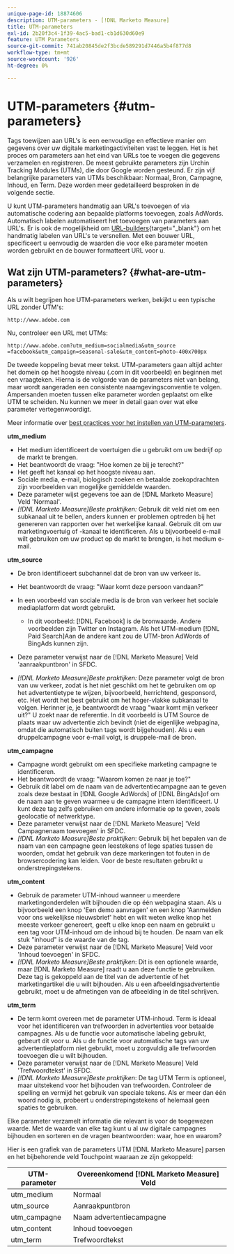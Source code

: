 ```yaml
---
unique-page-id: 18874606
description: UTM-parameters - [!DNL Marketo Measure]
title: UTM-parameters
exl-id: 2b20f3c4-1f39-4ac5-bad1-cb1d630d60e9
feature: UTM Parameters
source-git-commit: 741ab20845de2f3bcde589291d7446a5b4f877d8
workflow-type: tm+mt
source-wordcount: '926'
ht-degree: 0%

---
```


# UTM-parameters {#utm-parameters}

Tags toewijzen aan URL&#39;s is een eenvoudige en effectieve manier om gegevens over uw digitale marketingactiviteiten vast te leggen. Het is het proces om parameters aan het eind van URLs toe te voegen die gegevens verzamelen en registreren. De meest gebruikte parameters zijn Urchin Tracking Modules (UTMs), die door Google worden gesteund. Er zijn vijf belangrijke parameters van UTMs beschikbaar: Normaal, Bron, Campagne, Inhoud, en Term. Deze worden meer gedetailleerd besproken in de volgende sectie.

U kunt UTM-parameters handmatig aan URL&#39;s toevoegen of via automatische codering aan bepaalde platforms toevoegen, zoals AdWords. Automatisch labelen automatiseert het toevoegen van parameters aan URL&#39;s. Er is ook de mogelijkheid om [URL-builders](https://ga-dev-tools.web.app/campaign-url-builder/){target="_blank"} om het handmatig labelen van URL&#39;s te versnellen. Met een bouwer URL, specificeert u eenvoudig de waarden die voor elke parameter moeten worden gebruikt en de bouwer formatteert URL voor u.

## Wat zijn UTM-parameters? {#what-are-utm-parameters}

Als u wilt begrijpen hoe UTM-parameters werken, bekijkt u een typische URL zonder UTM&#39;s:

`http://www.adobe.com`

Nu, controleer een URL met UTMs:

`http://www.adobe.com?utm_medium=socialmedia&utm_source =facebook&utm_campaign=seasonal-sale&utm_content=photo-400x700px`

De tweede koppeling bevat meer tekst. UTM-parameters gaan altijd achter het domein op het hoogste niveau (.com in dit voorbeeld) en beginnen met een vraagteken. Hierna is de volgorde van de parameters niet van belang, maar wordt aangeraden een consistente naamgevingsconventie te volgen. Ampersanden moeten tussen elke parameter worden geplaatst om elke UTM te scheiden. Nu kunnen we meer in detail gaan over wat elke parameter vertegenwoordigt.

Meer informatie over [best practices voor het instellen van UTM-parameters](/help/channel-tracking-and-setup/online-channels/best-practices-for-setting-up-utm-parameters.md).

**utm_medium**

* Het medium identificeert de voertuigen die u gebruikt om uw bedrijf op de markt te brengen.
* Het beantwoordt de vraag: &quot;Hoe komen ze bij je terecht?&quot;
* Het geeft het kanaal op het hoogste niveau aan.
* Sociale media, e-mail, biologisch zoeken en betaalde zoekopdrachten zijn voorbeelden van mogelijke gemiddelde waarden.
* Deze parameter wijst gegevens toe aan de [!DNL Marketo Measure] Veld &#39;Normaal&#39;.
* _[!DNL Marketo Measure]Beste praktijken:_ Gebruik dit veld niet om een subkanaal uit te bellen, anders kunnen er problemen optreden bij het genereren van rapporten over het werkelijke kanaal. Gebruik dit om uw marketingvoertuig of -kanaal te identificeren. Als u bijvoorbeeld e-mail wilt gebruiken om uw product op de markt te brengen, is het medium e-mail.

**utm_source**

* De bron identificeert subchannel dat de bron van uw verkeer is.
* Het beantwoordt de vraag: &quot;Waar komt deze persoon vandaan?&quot;
* In een voorbeeld van sociale media is de bron van verkeer het sociale mediaplatform dat wordt gebruikt.
   * In dit voorbeeld: [!DNL Facebook] is de bronwaarde. Andere voorbeelden zijn Twitter en Instagram. Als het UTM-medium [!DNL Paid Search]Aan de andere kant zou de UTM-bron AdWords of BingAds kunnen zijn.

* Deze parameter verwijst naar de [!DNL Marketo Measure] Veld &#39;aanraakpuntbron&#39; in SFDC.
* _[!DNL Marketo Measure]Beste praktijken:_ Deze parameter volgt de bron van uw verkeer, zodat is het niet geschikt om het te gebruiken om op het advertentietype te wijzen, bijvoorbeeld, herrichtend, gesponsord, etc. Het wordt het best gebruikt om het hoger-vlakke subkanaal te volgen. Herinner je, je beantwoordt de vraag &quot;waar komt mijn verkeer uit?&quot; U zoekt naar de referentie. In dit voorbeeld is UTM Source de plaats waar uw advertentie zich bevindt (niet de eigenlijke webpagina, omdat die automatisch buiten tags wordt bijgehouden). Als u een druppelcampagne voor e-mail volgt, is druppele-mail de bron.

**utm_campagne**

* Campagne wordt gebruikt om een specifieke marketing campagne te identificeren.
* Het beantwoordt de vraag: &quot;Waarom komen ze naar je toe?&quot;
* Gebruik dit label om de naam van de advertentiecampagne aan te geven zoals deze bestaat in [!DNL Google AdWords] of [!DNL BingAds]of om de naam aan te geven waarmee u de campagne intern identificeert. U kunt deze tag zelfs gebruiken om andere informatie op te geven, zoals geolocatie of netwerktype.
* Deze parameter verwijst naar de [!DNL Marketo Measure] &#39;Veld Campagnenaam toevoegen&#39; in SFDC.
* _[!DNL Marketo Measure]Beste praktijken_: Gebruik bij het bepalen van de naam van een campagne geen leestekens of lege spaties tussen de woorden, omdat het gebruik van deze markeringen tot fouten in de browsercodering kan leiden. Voor de beste resultaten gebruikt u onderstrepingstekens.

**utm_content**

* Gebruik de parameter UTM-inhoud wanneer u meerdere marketingonderdelen wilt bijhouden die op één webpagina staan. Als u bijvoorbeeld een knop &#39;Een demo aanvragen&#39; en een knop &#39;Aanmelden voor ons wekelijkse nieuwsbrief&#39; hebt en wilt weten welke knop het meeste verkeer genereert, geeft u elke knop een naam en gebruikt u een tag voor UTM-inhoud om de inhoud bij te houden. De naam van elk stuk &quot;inhoud&quot; is de waarde van de tag.
* Deze parameter verwijst naar de [!DNL Marketo Measure] Veld voor &#39;Inhoud toevoegen&#39; in SFDC.
* _[!DNL Marketo Measure]Beste praktijken_: Dit is een optionele waarde, maar [!DNL Marketo Measure] raadt u aan deze functie te gebruiken. Deze tag is gekoppeld aan de titel van de advertentie of het marketingartikel die u wilt bijhouden. Als u een afbeeldingsadvertentie gebruikt, moet u de afmetingen van de afbeelding in de titel schrijven.

**utm_term**

* De term komt overeen met de parameter UTM-inhoud. Term is ideaal voor het identificeren van trefwoorden in advertenties voor betaalde campagnes. Als u de functie voor automatische labeling gebruikt, gebeurt dit voor u. Als u de functie voor automatische tags van uw advertentieplatform niet gebruikt, moet u zorgvuldig alle trefwoorden toevoegen die u wilt bijhouden.
* Deze parameter verwijst naar de [!DNL Marketo Measure] Veld &#39;Trefwoordtekst&#39; in SFDC.
* _[!DNL Marketo Measure]Beste praktijken_: De tag UTM Term is optioneel, maar uitstekend voor het bijhouden van trefwoorden. Controleer de spelling en vermijd het gebruik van speciale tekens. Als er meer dan één woord nodig is, probeert u onderstrepingstekens of helemaal geen spaties te gebruiken.

Elke parameter verzamelt informatie die relevant is voor de toegewezen waarde. Met de waarde van elke tag kunt u al uw digitale campagnes bijhouden en sorteren en de vragen beantwoorden: waar, hoe en waarom?

Hier is een grafiek van de parameters UTM [!DNL Marketo Measure] parsen en het bijbehorende veld Touchpoint waaraan ze zijn gekoppeld:

| **UTM-parameter** | **Overeenkomend [!DNL Marketo Measure] Veld** |
|---|---|
| utm_medium | Normaal |
| utm_source | Aanraakpuntbron |
| utm_campagne | Naam advertentiecampagne |
| utm_content | Inhoud toevoegen |
| utm_term | Trefwoordtekst |
